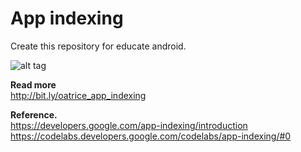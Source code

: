 # App indexing
Create this repository for educate android.

![alt tag](https://oatrice.files.wordpress.com/2016/02/ezgif-com-video-to-gif4.gif)

<B>Read more</B><br>
http://bit.ly/oatrice_app_indexing

<B>Reference.</B><br>
https://developers.google.com/app-indexing/introduction<br>
https://codelabs.developers.google.com/codelabs/app-indexing/#0
